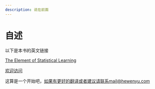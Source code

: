 ```yaml
---
description: 说在前面
---
```


# 自述

以下是本书的英文链接

[The Element of Statistical Learning](https://web.stanford.edu/~hastie/ElemStatLearn/printings/ESLII_print12.pdf​)

[欢迎访问](https://insight-sun.gitbook.io/sun/)

这算是一个开始吧，如果有更好的翻译或者建议请联系mail@hewenyu.com

